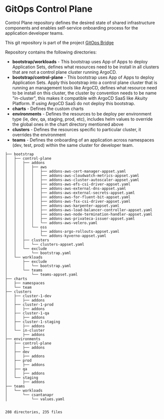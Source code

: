 # GitOps Control Plane

Control Plane repository defines the desired state of shared infrastructure components and enables self-service onboarding process for the application developer teams.

This git repository is part of the project [GitOps Bridge](https://github.com/gitops-bridge-dev/gitops-bridge)

Repository contains the following directories:

* **bootstrap/workloads** - This bootstrap uses App of Apps to deploy Application Sets, defines what resources need to be install in all clusters that are not a control plane cluster running ArgoCD.
* **bootstrap/control-plane** - This bootstrap uses App of Apps to deploy Application Sets. Apply this bootstrap into a control plane cluster that is running an management tools like ArgoCD, defines what resource need to be install on this cluster, the cluster by convention needs to be name "in-cluster", this makes it compatible with ArgoCD SaaS like Akuity Platform. If using ArgoCD SaaS do not deploy this bootstrap.
* **charts** - Defines the custom charts
* **environments** - Defines the resources to be deploy per environment type (ie, dev, qa, staging, prod, etc), includes helm values to override the global ones in the chart directory mentioned above
* **clusters** - Defines the resources specific to particular cluster, it overrides the environment
* **teams** - Defines the onboarding of an application across namespaces (dev, test, prod) within the same cluster for developer team.

```
├── bootstrap
│   ├── control-plane
│   │   ├── addons
│   │   │   ├── aws
│   │   │   │   ├── addons-aws-cert-manager-appset.yaml
│   │   │   │   ├── addons-aws-cloudwatch-metrics-appset.yaml
│   │   │   │   ├── addons-aws-cluster-autoscaler-appset.yaml
│   │   │   │   ├── addons-aws-efs-csi-driver-appset.yaml
│   │   │   │   ├── addons-aws-external-dns-appset.yaml
│   │   │   │   ├── addons-aws-external-secrets-appset.yaml
│   │   │   │   ├── addons-aws-for-fluent-bit-appset.yaml
│   │   │   │   ├── addons-aws-fsx-csi-driver-appset.yaml
│   │   │   │   ├── addons-aws-karpenter-appset.yaml
│   │   │   │   ├── addons-aws-load-balancer-controller-appset.yaml
│   │   │   │   ├── addons-aws-node-termination-handler-appset.yaml
│   │   │   │   ├── addons-aws-privateca-issuer-appset.yaml
│   │   │   │   └── addons-aws-velero.yaml
│   │   │   └── oss
│   │   │       ├── addons-argo-rollouts-appset.yaml
│   │   │       └── addons-kyverno-appset.yaml
│   │   ├── clusters
│   │   │   └── clusters-appset.yaml
│   │   └── exclude
│   │       └── bootstrap.yaml
│   └── workloads
│       ├── exclude
│       │   └── bootstrap.yaml
│       └── teams
│           └── teams-appset.yaml
├── charts
│   ├── namespaces
│   └── team
├── clusters
│   ├── cluster-1-dev
│   │   ├── addons
│   ├── cluster-1-prod
│   │   ├── addons
│   ├── cluster-1-qa
│   │   ├── addons
│   ├── cluster-1-staging
│   │   ├── addons
│   └── in-cluster
│       ├── addons
├── environments
│   ├── control-plane
│   │   ├── addons
│   ├── dev
│   │   ├── addons
│   ├── prod
│   │   ├── addons
│   ├── qa
│   │   ├── addons
│   └── staging
│       ├── addons
├── teams
│   └── workloads
│       └── csantanapr
│           └── values.yaml


208 directories, 235 files

```
